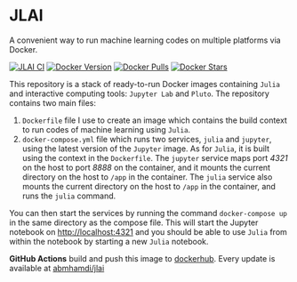 # JLAI

A convenient way to run machine learning codes on multiple platforms via Docker.

[![JLAI CI](https://github.com/a-mhamdi/jlai/actions/workflows/docker-image.yml/badge.svg)](https://github.com/a-mhamdi/jlai/actions/workflows/docker-image.yml)
[![Docker Version](https://img.shields.io/docker/v/abmhamdi/jlai?sort=semver)](https://hub.docker.com/r/abmhamdi/jlai)
[![Docker Pulls](https://img.shields.io/docker/pulls/abmhamdi/jlai)](https://hub.docker.com/r/abmhamdi/jlai)
[![Docker Stars](https://img.shields.io/docker/stars/abmhamdi/jlai)](https://hub.docker.com/r/abmhamdi/jlai)

This repository is a stack of ready-to-run Docker images containing `Julia` and interactive computing tools: `Jupyter Lab` and `Pluto`. The repository contains two main files:
1. `Dockerfile` file  I use to create an image which contains the build context to run codes of machine learning using `Julia`.
1. `docker-compose.yml` file which runs two services, `julia` and `jupyter`, using the latest version of the `Jupyter` image. As for `Julia`, it is built using the context in the `Dockerfile`. The `jupyter` service maps port _4321_ on the host to port _8888_ on the container, and it mounts the current directory on the host to `/app` in the container. The `julia` service also mounts the current directory on the host to `/app` in the container, and runs the `julia` command.

You can then start the services by running the command `docker-compose up` in the same directory as the compose file. This will start the Jupyter notebook on [http://localhost:4321](http://localhost:431) and you should be able to use `Julia` from within the notebook by starting a new `Julia` notebook.

**GitHub Actions** build and push this image to [dockerhub](https://hub.docker.com/). Every update is available at [abmhamdi/jlai](https://hub.docker.com/repository/docker/abmhamdi/jlai)

